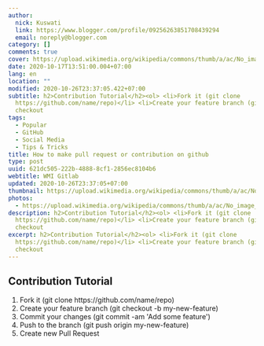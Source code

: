 ```yaml
---
author:
  nick: Kuswati
  link: https://www.blogger.com/profile/09256263851708439294
  email: noreply@blogger.com
category: []
comments: true
cover: https://upload.wikimedia.org/wikipedia/commons/thumb/a/ac/No_image_available.svg/2048px-No_image_available.svg.png
date: 2020-10-17T13:51:00.004+07:00
lang: en
location: ""
modified: 2020-10-26T23:37:05.422+07:00
subtitle: h2>Contribution Tutorial</h2><ol> <li>Fork it (git clone
  https://github.com/name/repo)</li> <li>Create your feature branch (git
  checkout
tags:
  - Popular
  - GitHub
  - Social Media
  - Tips & Tricks
title: How to make pull request or contribution on github
type: post
uuid: 621dc505-222b-4888-8cf1-2856ec8104b6
webtitle: WMI Gitlab
updated: 2020-10-26T23:37:05+07:00
thumbnail: https://upload.wikimedia.org/wikipedia/commons/thumb/a/ac/No_image_available.svg/2048px-No_image_available.svg.png
photos:
  - https://upload.wikimedia.org/wikipedia/commons/thumb/a/ac/No_image_available.svg/2048px-No_image_available.svg.png
description: h2>Contribution Tutorial</h2><ol> <li>Fork it (git clone
  https://github.com/name/repo)</li> <li>Create your feature branch (git
  checkout
excerpt: h2>Contribution Tutorial</h2><ol> <li>Fork it (git clone
  https://github.com/name/repo)</li> <li>Create your feature branch (git
  checkout
---
```


<h2>Contribution Tutorial</h2><ol>  <li>Fork it (git clone https://github.com/name/repo)</li>  <li>Create your feature branch (git checkout -b my-new-feature)</li>  <li>Commit your changes (git commit -am 'Add some feature')</li>  <li>Push to the branch (git push origin my-new-feature)</li>  <li>Create new Pull Request</li></ol>